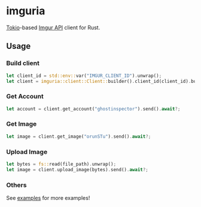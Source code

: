 # imguria

[Tokio](https://github.com/tokio-rs/tokio)-based [Imgur API](https://apidocs.imgur.com/) client for Rust.

## Usage

### Build client

```rust
let client_id = std::env::var("IMGUR_CLIENT_ID").unwrap();
let client = imguria::client::Client::builder().client_id(client_id).build()?;
```

### Get Account

```rust
let account = client.get_account("ghostinspector").send().await?;
```

### Get Image

```rust
let image = client.get_image("orunSTu").send().await?;
```

### Upload Image

```rust
let bytes = fs::read(file_path).unwrap();
let image = client.upload_image(bytes).send().await?;
```

### Others

See [examples](/examples) for more examples!
